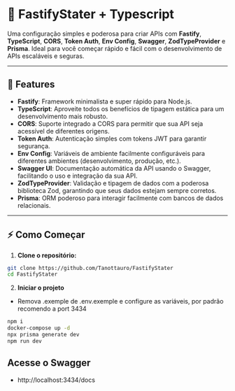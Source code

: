 # 🚀 **FastifyStater + Typescript**

Uma configuração simples e poderosa para criar APIs com **Fastify**, **TypeScript**, **CORS**, **Token Auth**, **Env Config**, **Swagger**, **ZodTypeProvider** e **Prisma**. Ideal para você começar rápido e fácil com o desenvolvimento de APIs escaláveis e seguras.

---

## 🌟 **Features**

- **Fastify**: Framework minimalista e super rápido para Node.js.
- **TypeScript**: Aproveite todos os benefícios de tipagem estática para um desenvolvimento mais robusto.
- **CORS**: Suporte integrado a CORS para permitir que sua API seja acessível de diferentes origens.
- **Token Auth**: Autenticação simples com tokens JWT para garantir segurança.
- **Env Config**: Variáveis de ambiente facilmente configuráveis para diferentes ambientes (desenvolvimento, produção, etc.).
- **Swagger UI**: Documentação automática da API usando o Swagger, facilitando o uso e integração da sua API.
- **ZodTypeProvider**: Validação e tipagem de dados com a poderosa biblioteca Zod, garantindo que seus dados estejam sempre corretos.
- **Prisma**: ORM poderoso para interagir facilmente com bancos de dados relacionais.

---

## ⚡ **Como Começar**

1. **Clone o repositório:**

```bash
git clone https://github.com/Tanottauro/FastifyStater
cd FastifyStater
```

2. **Iniciar o projeto**

- Remova .exemple de .env.exemple e configure as variáveis, por padrão recomendo a port 3434

```bash
npm i
docker-compose up -d
npx prisma generate dev
npm run dev
```

## Acesse o Swagger
- http://localhost:3434/docs
